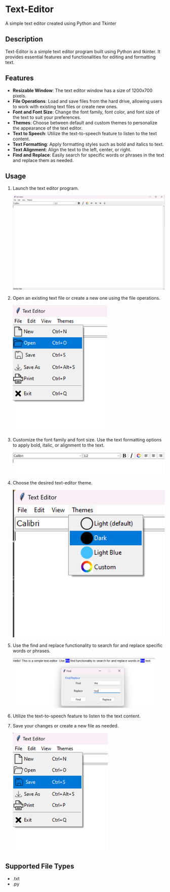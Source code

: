 # Text-Editor
A simple text editor created using Python and Tkinter

## Description

Text-Editor is a simple text editor program built using Python and tkinter. It provides essential features and functionalities for editing and formatting text.

## Features

- **Resizable Window**: The text editor window has a size of 1200x700 pixels.
- **File Operations**: Load and save files from the hard drive, allowing users to work with existing text files or create new ones.
- **Font and Font Size**: Change the font family, font color, and font size of the text to suit your preferences.
- **Themes**: Choose between default and custom themes to personalize the appearance of the text editor.
- **Text to Speech**: Utilize the text-to-speech feature to listen to the text content.
- **Text Formatting**: Apply formatting styles such as bold and italics to text.
- **Text Alignment**: Align the text to the left, center, or right.
- **Find and Replace**: Easily search for specific words or phrases in the text and replace them as needed.

## Usage

1. Launch the text editor program.
   
   ![Step 1](images/step1.png)

2. Open an existing text file or create a new one using the file operations.
   
   ![Step 2](images/step2.png)

3. Customize the font family and font size. Use the text formatting options to apply bold, italic, or alignment to the text.
   
   ![Step 3](images/step3.png)

4. Choose the desired text-editor theme.
   
   ![Step 4](images/step4.png)

5. Use the find and replace functionality to search for and replace specific words or phrases.
   
   ![Step 5](images/step5.png)

6. Utilize the text-to-speech feature to listen to the text content.

7. Save your changes or create a new file as needed.
   
   ![Step 7](images/step7.png)

## Supported File Types

- .txt
- .py
